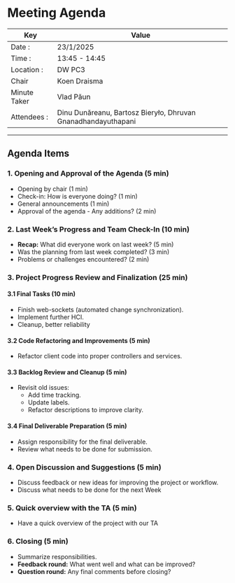 # Meeting Agenda
| Key          | Value                                                       |
|--------------|-------------------------------------------------------------|
| Date :       | 23/1/2025                                                   |
| Time :       | 13:45 - 14:45                                               |
| Location :   | DW PC3                                                      |
| Chair        | Koen Draisma                                                 |
| Minute Taker | Vlad Păun                                              |
| Attendees :  | Dinu Dunăreanu, Bartosz Bieryło, Dhruvan Gnanadhandayuthapani |

---

## Agenda Items

### 1. Opening and Approval of the Agenda (5 min)
- Opening by chair (1 min)
- Check-in: How is everyone doing? (1 min)
- General announcements (1 min)
- Approval of the agenda - Any additions? (2 min)

### 2. Last Week’s Progress and Team Check-In (10 min)
- **Recap:** What did everyone work on last week? (5 min)
- Was the planning from last week completed? (3 min)
- Problems or challenges encountered? (2 min)

### 3. Project Progress Review and Finalization (25 min)
#### 3.1 Final Tasks (10 min)
- Finish web-sockets (automated change synchronization).
- Implement further HCI.
- Cleanup, better reliability

#### 3.2 Code Refactoring and Improvements (5 min)
- Refactor client code into proper controllers and services.

#### 3.3 Backlog Review and Cleanup (5 min)
- Revisit old issues:
    - Add time tracking.
    - Update labels.
    - Refactor descriptions to improve clarity.

#### 3.4 Final Deliverable Preparation (5 min)
- Assign responsibility for the final deliverable.
- Review what needs to be done for submission.

### 4. Open Discussion and Suggestions (5 min)
- Discuss feedback or new ideas for improving the project or workflow.
- Discuss what needs to be done for the next Week

### 5. Quick overview with the TA (5 min)
- Have a quick overview of the project with our TA

### 6. Closing (5 min)
- Summarize responsibilities.
- **Feedback round:** What went well and what can be improved?
- **Question round:** Any final comments before closing?